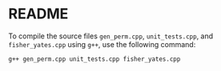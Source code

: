 # README

To compile the source files `gen_perm.cpp`, `unit_tests.cpp`, and `fisher_yates.cpp` using `g++`, use the following command:

```bash
g++ gen_perm.cpp unit_tests.cpp fisher_yates.cpp
